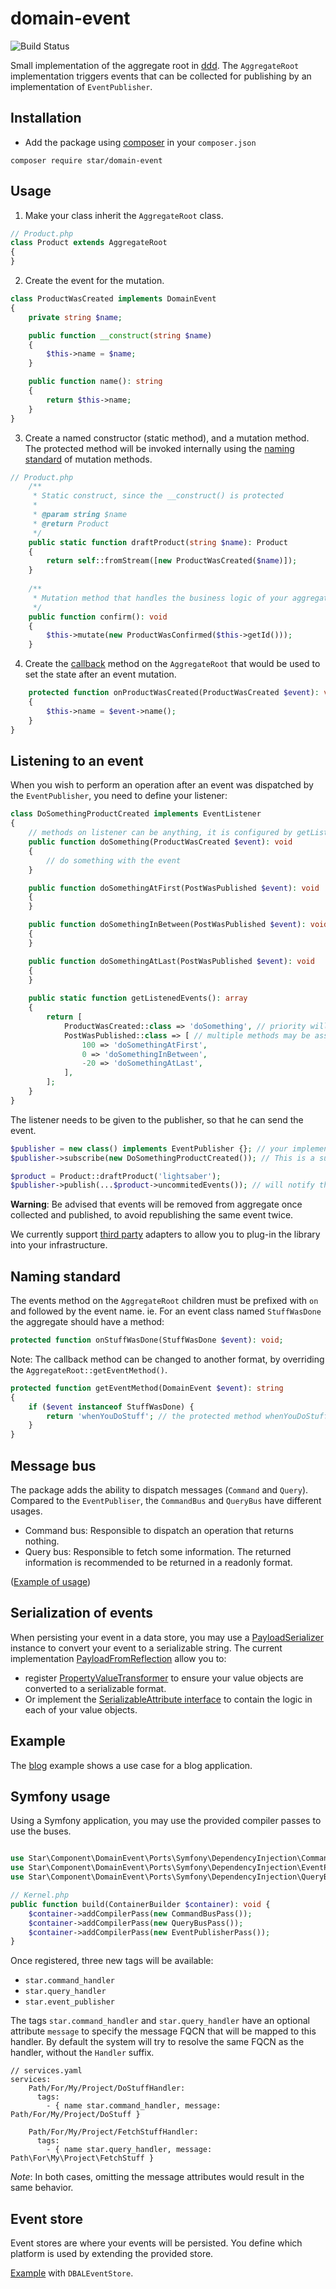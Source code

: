 # domain-event

![Build Status](https://github.com/yvoyer/domain-event/actions/workflows/php.yml/badge.svg)

Small implementation of the aggregate root in [ddd](https://en.wikipedia.org/wiki/Domain-driven_design). 
The `AggregateRoot` implementation triggers events that can be collected for publishing by an implementation of `EventPublisher`.

## Installation

* Add the package using [composer](https://getcomposer.org/) in your `composer.json`

`composer require star/domain-event`

## Usage

1. Make your class inherit the `AggregateRoot` class.

```php
// Product.php
class Product extends AggregateRoot
{
}
```

2. Create the event for the mutation.

```php
class ProductWasCreated implements DomainEvent
{
    private string $name;

    public function __construct(string $name)
    {
        $this->name = $name;
    }

    public function name(): string
    {
        return $this->name;
    }
}
```

3. Create a named constructor (static method), and a mutation method. The protected method will be invoked internally 
 using the [naming standard](#naming-standard) of mutation methods. 

```php
// Product.php
    /**
     * Static construct, since the __construct() is protected
     *
     * @param string $name
     * @return Product
     */
    public static function draftProduct(string $name): Product
    {
        return self::fromStream([new ProductWasCreated($name)]);
    }
    
    /**
     * Mutation method that handles the business logic of your aggregate
     */
    public function confirm(): void
    {
        $this->mutate(new ProductWasConfirmed($this->getId()));
    }
```

4. Create the [callback](#naming-standard) method on the `AggregateRoot` that would be used to set the state after an event mutation.

```php
    protected function onProductWasCreated(ProductWasCreated $event): void
    {
        $this->name = $event->name();
    }
}
```

## Listening to an event

When you wish to perform an operation after an event was dispatched by the `EventPublisher`, you need to define your listener:
 
```php
class DoSomethingProductCreated implements EventListener
{
    // methods on listener can be anything, it is configured by getListenedEvents
    public function doSomething(ProductWasCreated $event): void
    {
        // do something with the event
    }

    public function doSomethingAtFirst(PostWasPublished $event): void 
    {
    }

    public function doSomethingInBetween(PostWasPublished $event): void 
    {
    }

    public function doSomethingAtLast(PostWasPublished $event): void 
    {
    }
    
    public static function getListenedEvents(): array
    {
        return [
            ProductWasCreated::class => 'doSomething', // priority will be assigned at runtime
            PostWasPublished::class => [ // multiple methods may be assigned priority
                100 => 'doSomethingAtFirst',
                0 => 'doSomethingInBetween',
                -20 => 'doSomethingAtLast',
            ],
        ];
    }
}
```

The listener needs to be given to the publisher, so that he can send the event.

```php
$publisher = new class() implements EventPublisher {}; // your implementation choice
$publisher->subscribe(new DoSomethingProductCreated()); // This is a subscriber that listens to the ProductWasCreated event

$product = Product::draftProduct('lightsaber');
$publisher->publish(...$product->uncommitedEvents()); // will notify the listener and call the DoSomethingProductCreated::doSomething() method
```

**Warning**: Be advised that events will be removed from aggregate once collected and published,
 to avoid republishing the same event twice.

We currently support [third party](/docs/ports.md) adapters to allow you to plug-in the library into your infrastructure.

## Naming standard

The events method on the `AggregateRoot` children must be prefixed with `on` and followed by
the event name. ie. For an event class named `StuffWasDone` the aggregate should have a method:

```php
protected function onStuffWasDone(StuffWasDone $event): void;
```

Note: The callback method can be changed to another format, by overriding the `AggregateRoot::getEventMethod()`.

```php
protected function getEventMethod(DomainEvent $event): string
{
    if ($event instanceof StuffWasDone) {
        return 'whenYouDoStuff'; // the protected method whenYouDoStuff() would be invoked to apply the change to the aggregate
    }
}
```
## Message bus

The package adds the ability to dispatch messages (`Command` and `Query`). Compared to the `EventPubliser`, the
 `CommandBus` and `QueryBus` have different usages.
 
* Command bus: Responsible to dispatch an operation that returns nothing. 
* Query bus: Responsible to fetch some information. The returned information is recommended to be returned in a readonly format.

([Example of usage](/examples/Blog/Application/Http/Controller/PostController.php))

## Serialization of events

When persisting your event in a data store, you may use a [PayloadSerializer](src/Serialization/PayloadSerializer.php) instance to convert your event to a
 serializable string.
The current implementation [PayloadFromReflection](src/Serialization/PayloadFromReflection.php) allow you to:
* register [PropertyValueTransformer](src/Serialization/Transformation/PropertyValueTransformer.php) to ensure your value objects are converted to a serializable format. 
* Or implement the [SerializableAttribute interface](src/Serialization/SerializableAttribute.php) to contain the logic in each of your value objects.

## Example

The [blog](/examples/blog.phpt) example shows a use case for a blog application.

## Symfony usage

Using a Symfony application, you may use the provided compiler passes to use the buses.

```php

use Star\Component\DomainEvent\Ports\Symfony\DependencyInjection\CommandBusPass;
use Star\Component\DomainEvent\Ports\Symfony\DependencyInjection\EventPublisherPass;
use Star\Component\DomainEvent\Ports\Symfony\DependencyInjection\QueryBusPass;

// Kernel.php
public function build(ContainerBuilder $container): void {
    $container->addCompilerPass(new CommandBusPass());
    $container->addCompilerPass(new QueryBusPass());
    $container->addCompilerPass(new EventPublisherPass());
}
```

Once registered, three new tags will be available:

* `star.command_handler`
* `star.query_handler`
* `star.event_publisher`

The tags `star.command_handler` and `star.query_handler` have an optional attribute `message` to specify the
 message FQCN that will be mapped to this handler. By default the system will try to resolve the same FQCN as the
 handler, without the `Handler` suffix.

```
// services.yaml
services:
    Path/For/My/Project/DoStuffHandler:
      tags:
        - { name star.command_handler, message: Path/For/My/Project/DoStuff }

    Path/For/My/Project/FetchStuffHandler:
      tags:
        - { name star.query_handler, message: Path\For\My\Project\FetchStuff }
```
*Note*: In both cases, omitting the message attributes would result in the same behavior.

## Event store

Event stores are where your events will be persisted. You define which platform is used by extending the provided store.

[Example](/docs/ports.md#doctrine-dbal) with `DBALEventStore`.
